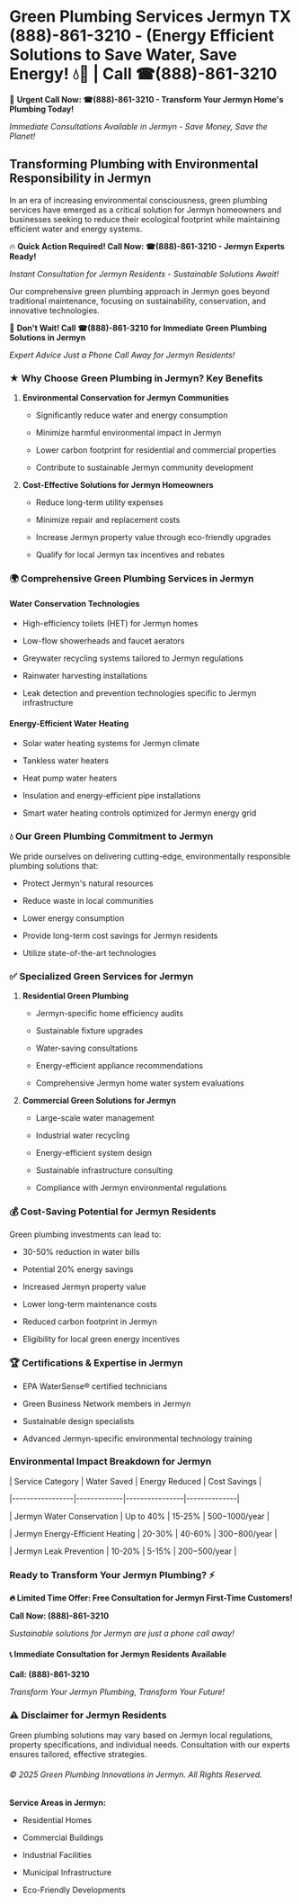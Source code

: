 # Green Plumbing Services Jermyn TX (888)-861-3210 - (Energy Efficient Solutions to Save Water, Save Energy! 💧🌿 | Call ☎(888)-861-3210

🚨 **Urgent Call Now: ☎(888)-861-3210 - Transform Your Jermyn Home's Plumbing Today!**
*Immediate Consultations Available in Jermyn - Save Money, Save the Planet!*

## Transforming Plumbing with Environmental Responsibility in Jermyn

In an era of increasing environmental consciousness, green plumbing services have emerged as a critical solution for Jermyn homeowners and businesses seeking to reduce their ecological footprint while maintaining efficient water and energy systems. 

🔥 **Quick Action Required! Call Now: ☎(888)-861-3210 - Jermyn Experts Ready!**
*Instant Consultation for Jermyn Residents - Sustainable Solutions Await!*

Our comprehensive green plumbing approach in Jermyn goes beyond traditional maintenance, focusing on sustainability, conservation, and innovative technologies.

🚨 **Don't Wait! Call ☎(888)-861-3210 for Immediate Green Plumbing Solutions in Jermyn**
*Expert Advice Just a Phone Call Away for Jermyn Residents!*

### ★ Why Choose Green Plumbing in Jermyn? Key Benefits

1. **Environmental Conservation for Jermyn Communities** 
   - Significantly reduce water and energy consumption
   - Minimize harmful environmental impact in Jermyn
   - Lower carbon footprint for residential and commercial properties
   - Contribute to sustainable Jermyn community development

2. **Cost-Effective Solutions for Jermyn Homeowners** 
   - Reduce long-term utility expenses
   - Minimize repair and replacement costs
   - Increase Jermyn property value through eco-friendly upgrades
   - Qualify for local Jermyn tax incentives and rebates

### 🌍 Comprehensive Green Plumbing Services in Jermyn

#### Water Conservation Technologies
- High-efficiency toilets (HET) for Jermyn homes
- Low-flow showerheads and faucet aerators
- Greywater recycling systems tailored to Jermyn regulations
- Rainwater harvesting installations
- Leak detection and prevention technologies specific to Jermyn infrastructure

#### Energy-Efficient Water Heating
- Solar water heating systems for Jermyn climate
- Tankless water heaters
- Heat pump water heaters
- Insulation and energy-efficient pipe installations
- Smart water heating controls optimized for Jermyn energy grid

### 💧 Our Green Plumbing Commitment to Jermyn

We pride ourselves on delivering cutting-edge, environmentally responsible plumbing solutions that:
- Protect Jermyn's natural resources
- Reduce waste in local communities
- Lower energy consumption
- Provide long-term cost savings for Jermyn residents
- Utilize state-of-the-art technologies

### ✅ Specialized Green Services for Jermyn

1. **Residential Green Plumbing**
   - Jermyn-specific home efficiency audits
   - Sustainable fixture upgrades
   - Water-saving consultations
   - Energy-efficient appliance recommendations
   - Comprehensive Jermyn home water system evaluations

2. **Commercial Green Solutions for Jermyn**
   - Large-scale water management
   - Industrial water recycling
   - Energy-efficient system design
   - Sustainable infrastructure consulting
   - Compliance with Jermyn environmental regulations

### 💰 Cost-Saving Potential for Jermyn Residents

Green plumbing investments can lead to:
- 30-50% reduction in water bills
- Potential 20% energy savings
- Increased Jermyn property value
- Lower long-term maintenance costs
- Reduced carbon footprint in Jermyn
- Eligibility for local green energy incentives

### 🏆 Certifications & Expertise in Jermyn

- EPA WaterSense® certified technicians
- Green Business Network members in Jermyn
- Sustainable design specialists
- Advanced Jermyn-specific environmental technology training

### Environmental Impact Breakdown for Jermyn

| Service Category | Water Saved | Energy Reduced | Cost Savings |
|-----------------|-------------|----------------|--------------|
| Jermyn Water Conservation | Up to 40% | 15-25% | $500-$1000/year |
| Jermyn Energy-Efficient Heating | 20-30% | 40-60% | $300-$800/year |
| Jermyn Leak Prevention | 10-20% | 5-15% | $200-$500/year |

### Ready to Transform Your Jermyn Plumbing? ⚡

**🔥 Limited Time Offer: Free Consultation for Jermyn First-Time Customers!**

**Call Now: (888)-861-3210**
*Sustainable solutions for Jermyn are just a phone call away!*

#### 📞 Immediate Consultation for Jermyn Residents Available

**Call: (888)-861-3210**
*Transform Your Jermyn Plumbing, Transform Your Future!*

### ⚠️ Disclaimer for Jermyn Residents

Green plumbing solutions may vary based on Jermyn local regulations, property specifications, and individual needs. Consultation with our experts ensures tailored, effective strategies.

###### © 2025 Green Plumbing Innovations in Jermyn. All Rights Reserved.

**Service Areas in Jermyn:** 
- Residential Homes
- Commercial Buildings
- Industrial Facilities
- Municipal Infrastructure
- Eco-Friendly Developments